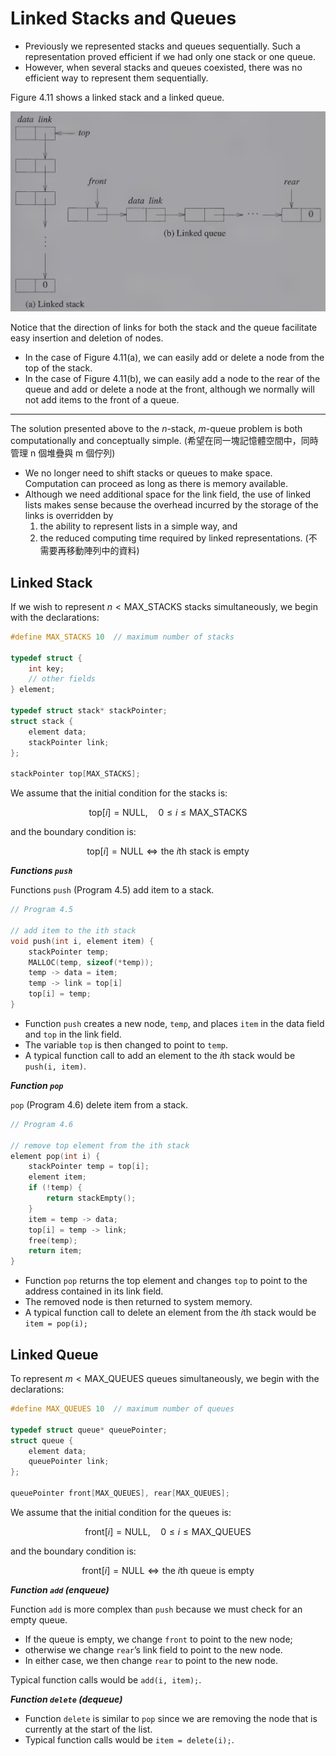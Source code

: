 # Linked Stacks and Queues

- Previously we represented stacks and queues sequentially. Such a representation proved efficient if we had only one stack or one queue.
- However, when several stacks and queues coexisted, there was no efficient way to represent them sequentially.

Figure 4.11 shows a linked stack and a linked queue.

![](./img/4.11.png ':figure Linked stack and queue.')

Notice that the direction of links for both the stack and the queue facilitate easy insertion and deletion of nodes.

- In the case of Figure 4.11(a), we can easily add or delete a node from the top of the stack.
- In the case of Figure 4.11(b), we can easily add a node to the rear of the queue and add or delete a node at the front, although we normally will not add items to the front of a queue.

---

The solution presented above to the $n$-stack, $m$-queue problem is both computationally and conceptually simple. (希望在同一塊記憶體空間中，同時管理 n 個堆疊與 m 個佇列)

- We no longer need to shift stacks or queues to make space. Computation can proceed as long as there is memory available.
- Although we need additional space for the link field, the use of linked lists makes sense because the overhead incurred by the storage of the links is overridden by
    1. the ability to represent lists in a simple way, and
    2. the reduced computing time required by linked representations. (不需要再移動陣列中的資料)

## Linked Stack

If we wish to represent $n < \text{MAX_STACKS}$ stacks simultaneously, we begin with the declarations:

```c
#define MAX_STACKS 10  // maximum number of stacks

typedef struct {
    int key;
    // other fields
} element;

typedef struct stack* stackPointer;
struct stack {
    element data;
    stackPointer link;
};

stackPointer top[MAX_STACKS];
```

We assume that the initial condition for the stacks is:

$$
\text{top}[i] = \text{NULL}, \quad 0 \leq i \leq \text{MAX_STACKS}
$$

and the boundary condition is:

$$
\text{top}[i] = \text{NULL} \iff \text{the $i$th stack is empty}
$$

***Functions `push`***

Functions `push` (Program 4.5) add item to a stack.

```c
// Program 4.5

// add item to the ith stack
void push(int i, element item) {
    stackPointer temp;
    MALLOC(temp, sizeof(*temp));
    temp -> data = item;
    temp -> link = top[i]
    top[i] = temp;
}
```

- Function `push` creates a new node, `temp`, and places `item` in the data field and `top` in the link field.
- The variable `top` is then changed to point to `temp`.
- A typical function call to add an element to the $i$th stack would be `push(i, item)`.

***Function `pop`***

`pop` (Program 4.6) delete item from a stack.

```c
// Program 4.6

// remove top element from the ith stack
element pop(int i) {
    stackPointer temp = top[i];
    element item;
    if (!temp) {
        return stackEmpty();
    }
    item = temp -> data;
    top[i] = temp -> link;
    free(temp);
    return item;
}
```

- Function `pop` returns the top element and changes `top` to point to the address contained in its link field.
- The removed node is then returned to system memory.
- A typical function call to delete an element from the $i$th stack would be `item = pop(i);`

## Linked Queue

To represent $m < \text{MAX_QUEUES}$ queues simultaneously, we begin with the declarations:

```c
#define MAX_QUEUES 10  // maximum number of queues

typedef struct queue* queuePointer;
struct queue {
    element data;
    queuePointer link;
};

queuePointer front[MAX_QUEUES], rear[MAX_QUEUES];
```

We assume that the initial condition for the queues is:

$$
\text{front}[i] = \text{NULL}, \quad 0 \leq i \leq \text{MAX_QUEUES}
$$

and the boundary condition is:

$$
\text{front}[i] = \text{NULL} \iff \text{the $i$th queue is empty}
$$

***Function `add` (enqueue)***

Function `add` is more complex than `push` because we must check for an empty queue.

- If the queue is empty, we change `front` to point to the new node;
- otherwise we change `rear`’s link field to point to the new node.
- In either case, we then change `rear` to point to the new node.

Typical function calls would be `add(i, item);`.

***Function `delete` (dequeue)***

- Function `delete` is similar to `pop` since we are removing the node that is currently at the start of the list.
- Typical function calls would be `item = delete(i);`.
